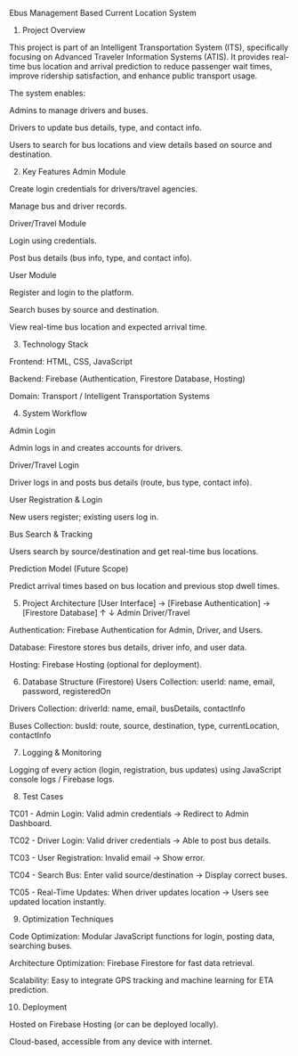 Ebus Management Based Current Location System
1. Project Overview

This project is part of an Intelligent Transportation System (ITS), specifically focusing on Advanced Traveler Information Systems (ATIS). It provides real-time bus location and arrival prediction to reduce passenger wait times, improve ridership satisfaction, and enhance public transport usage.

The system enables:

Admins to manage drivers and buses.

Drivers to update bus details, type, and contact info.

Users to search for bus locations and view details based on source and destination.

2. Key Features
Admin Module

Create login credentials for drivers/travel agencies.

Manage bus and driver records.

Driver/Travel Module

Login using credentials.

Post bus details (bus info, type, and contact info).

User Module

Register and login to the platform.

Search buses by source and destination.

View real-time bus location and expected arrival time.

3. Technology Stack

Frontend: HTML, CSS, JavaScript

Backend: Firebase (Authentication, Firestore Database, Hosting)

Domain: Transport / Intelligent Transportation Systems

4. System Workflow

Admin Login

Admin logs in and creates accounts for drivers.

Driver/Travel Login

Driver logs in and posts bus details (route, bus type, contact info).

User Registration & Login

New users register; existing users log in.

Bus Search & Tracking

Users search by source/destination and get real-time bus locations.

Prediction Model (Future Scope)

Predict arrival times based on bus location and previous stop dwell times.

5. Project Architecture
[User Interface] -> [Firebase Authentication] -> [Firestore Database]
            ↑                      ↓
          Admin                Driver/Travel


Authentication: Firebase Authentication for Admin, Driver, and Users.

Database: Firestore stores bus details, driver info, and user data.

Hosting: Firebase Hosting (optional for deployment).

6. Database Structure (Firestore)
Users Collection:
    userId:
        name, email, password, registeredOn

Drivers Collection:
    driverId:
        name, email, busDetails, contactInfo

Buses Collection:
    busId:
        route, source, destination, type, currentLocation, contactInfo

7. Logging & Monitoring

Logging of every action (login, registration, bus updates) using JavaScript console logs / Firebase logs.

8. Test Cases

TC01 - Admin Login: Valid admin credentials → Redirect to Admin Dashboard.

TC02 - Driver Login: Valid driver credentials → Able to post bus details.

TC03 - User Registration: Invalid email → Show error.

TC04 - Search Bus: Enter valid source/destination → Display correct buses.

TC05 - Real-Time Updates: When driver updates location → Users see updated location instantly.

9. Optimization Techniques

Code Optimization: Modular JavaScript functions for login, posting data, searching buses.

Architecture Optimization: Firebase Firestore for fast data retrieval.

Scalability: Easy to integrate GPS tracking and machine learning for ETA prediction.

10. Deployment

Hosted on Firebase Hosting (or can be deployed locally).

Cloud-based, accessible from any device with internet.

